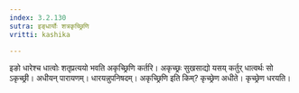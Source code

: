 ```yaml
---
index: 3.2.130
sutra: इङ्धार्योः शत्रकृच्छ्रिणि
vritti: kashika

---
```

इङो धारेश्च धात्वोः शतृप्रत्ययो भवति अकृच्छ्रिणि कर्तरि। अकृच्छ्रः सुखसाद्यो यसय् कर्तुर् धात्वर्थः सो ऽकृच्छ्री। अधीयन् पारायणम्। धारयन्नुपनिषदम्। अकृच्छ्रिणि इति किम्? कृच्छ्रेण अधीते। कृच्छ्रेण धरयति।
